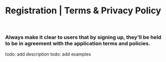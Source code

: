 # Registration | Terms & Privacy Policy
<br>



### Always make it clear to users that by signing up, they'll be held to be in agreement with the application terms and policies.

todo: add description
todo: add examples

<br>


